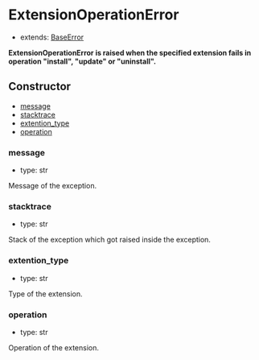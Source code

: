 # ExtensionOperationError

- extends: [BaseError](./doc/api/python/exceptions/baseerror.md)

**ExtensionOperationError is raised when the specified extension fails in operation "install", "update" or "uninstall".**

## Constructor<!-- {docsify-ignore} -->
- [message](#message)
- [stacktrace](#stacktrace)
- [extention_type](#extention_type)
- [operation](#operation)

### message
- type: str

Message of the exception.


### stacktrace
- type: str

Stack of the exception which got raised inside the exception.


### extention_type
- type: str

Type of the extension.

### operation
- type: str

Operation of the extension.